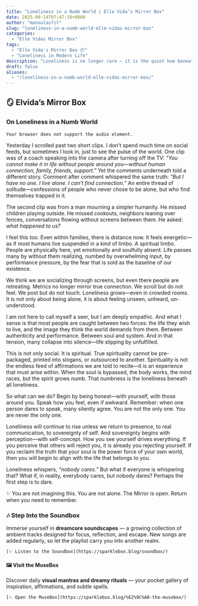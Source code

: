 ```yaml
---
title: "Loneliness in a Numb World | Elle Vida’s Mirror Box"
date: 2025-09-14T07:47:10+0000
author: "manoulasfit"
slug: "loneliness-in-a-numb-world-elle-vidas-mirror-box"
categories:
  - "Elle Vidas Mirror Box"
tags:
  - "Elle Vida's Mirror Box 📦"
  - "Loneliness in Modern Life"
description: "Loneliness is no longer rare — it is the quiet hum beneath our modern lives. In this Mirror Box, Elvida reflects on why so many feel unseen and disconnected, and how reclaiming presence and self-concept can open the way back to the soul."
draft: false
aliases:
  - "/loneliness-in-a-numb-world-elle-vidas-mirror-box/"
---
```

## 🪞 Elvida’s Mirror Box

### On Loneliness in a Numb World

    Your browser does not support the audio element.

Yesterday I scrolled past two short clips. I don’t spend much time on social feeds, but sometimes I look in, just to see the pulse of the world. One clip was of a coach speaking into the camera after turning off the TV: *“You cannot make it in life without people around you—without human connection, family, friends, support.”* Yet the comments underneath told a different story. Comment after comment whispered the same truth: *“But I have no one. I live alone. I can’t find connection.”* An entire thread of solitude—confessions of people who never chose to be alone, but who find themselves trapped in it.

The second clip was from a man mourning a simpler humanity. He missed children playing outside. He missed cookouts, neighbors leaning over fences, conversations flowing without screens between them. He asked: *what happened to us?*

I feel this too. Even within families, there is distance now. It feels energetic—as if most humans live suspended in a kind of limbo. A spiritual limbo. People are physically here, yet emotionally and soulfully absent. Life passes many by without them realizing, numbed by overwhelming input, by performance pressure, by the fear that is sold as the baseline of our existence.

We think we are socializing through screens, but even there people are retreating. Metrics no longer mirror true connection. We scroll but do not feel. We post but do not touch. Loneliness grows—even in crowded rooms. It is not only about being alone, it is about feeling unseen, unheard, un-understood.

I am not here to call myself a seer, but I am deeply empathic. And what I sense is that most people are caught between two forces: the life they wish to live, and the image they think the world demands from them. Between authenticity and performance. Between soul and system. And in that tension, many collapse into silence—life slipping by unfulfilled.

This is not only social. It is spiritual. True spirituality cannot be pre-packaged, printed into slogans, or outsourced to another. Spirituality is not the endless feed of affirmations we are told to recite—it is an experience that must arise within. When the soul is bypassed, the body works, the mind races, but the spirit grows numb. That numbness is the loneliness beneath all loneliness.

So what can we do? Begin by being honest—with yourself, with those around you. Speak how you feel, even if awkward. Remember: when one person dares to speak, many silently agree. You are not the only one. You are never the only one.

Loneliness will continue to rise unless we return to presence, to real communication, to sovereignty of self. And sovereignty begins with perception—with self-concept. How you see yourself drives everything. If you perceive that others will reject you, it is already you rejecting yourself. If you reclaim the truth that your soul is the power force of your own world, then you will begin to align with the life that belongs to you.

Loneliness whispers, *“nobody cares.”* But what if everyone is whispering that? What if, in reality, everybody cares, but nobody dares? Perhaps the first step is to dare.

✨ You are not imagining this. You are not alone. The Mirror is open. Return when you need to remember.

  ### 🎶 Step Into the Soundbox

  Immerse yourself in **dreamcore soundscapes** — a growing collection of ambient tracks designed for focus, reflection, and escape. New songs are added regularly, so let the playlist carry you into another realm.

    [✨ Listen to the Soundbox](https://sparklebox.blog/soundbox/)

  #### 🖼️ Visit the MuseBox

  Discover daily **visual mantras and dreamy rituals** — your pocket gallery of inspiration, affirmations, and subtle spells.

    [✨ Open the MuseBox](https://sparklebox.blog/%E2%9C%A8-the-musebox/)
